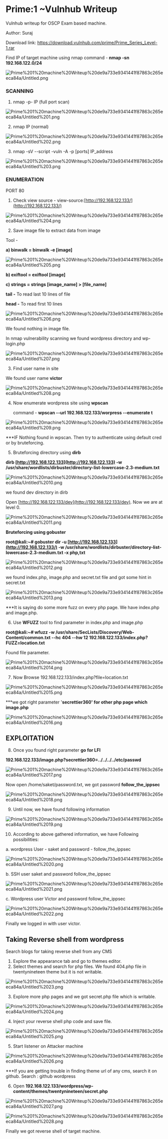 # Prime:1 ~Vulnhub Writeup
Vulnhub writeup for OSCP Exam based machine. 

Author: Suraj

Download link: https://download.vulnhub.com/prime/Prime_Series_Level-1.rar

Find IP of target machine using nmap command - **nmap -sn 192.168.122.0/24**

![Prime%201%20machine%20Writeup%20de9a733e9341441f87863c265eeca84a/Untitled.png](Prime%201%20machine%20Writeup%20de9a733e9341441f87863c265eeca84a/Untitled.png)

### SCANNING

  1.  nmap -p-  IP (full port scan)

![Prime%201%20machine%20Writeup%20de9a733e9341441f87863c265eeca84a/Untitled%201.png](Prime%201%20machine%20Writeup%20de9a733e9341441f87863c265eeca84a/Untitled%201.png)

  2.  nmap IP (normal)

![Prime%201%20machine%20Writeup%20de9a733e9341441f87863c265eeca84a/Untitled%202.png](Prime%201%20machine%20Writeup%20de9a733e9341441f87863c265eeca84a/Untitled%202.png)

  3.  nmap -sV --script -vuln -A -p [ports] IP_address

![Prime%201%20machine%20Writeup%20de9a733e9341441f87863c265eeca84a/Untitled%203.png](Prime%201%20machine%20Writeup%20de9a733e9341441f87863c265eeca84a/Untitled%203.png)

### ENUMERATION

PORT 80

1. Check view source - view-source:[http://192.168.122.133/](http://192.168.122.133/)

![Prime%201%20machine%20Writeup%20de9a733e9341441f87863c265eeca84a/Untitled%204.png](Prime%201%20machine%20Writeup%20de9a733e9341441f87863c265eeca84a/Untitled%204.png)

2. Save image file to extract data from image

Tool - 

**a) binwalk   =  binwalk -e [image]**

![Prime%201%20machine%20Writeup%20de9a733e9341441f87863c265eeca84a/Untitled%205.png](Prime%201%20machine%20Writeup%20de9a733e9341441f87863c265eeca84a/Untitled%205.png)

**b) exiftool  =  exiftool [image]**

**c) strings  =  strings [image_name] > [file_name]** 

**tail -** To read last 10 lines of file

**head -** To read first 10 lines

![Prime%201%20machine%20Writeup%20de9a733e9341441f87863c265eeca84a/Untitled%206.png](Prime%201%20machine%20Writeup%20de9a733e9341441f87863c265eeca84a/Untitled%206.png)

We found nothing in image file. 

In nmap vulnerability scanning we found wordpress directory and wp-login.php

![Prime%201%20machine%20Writeup%20de9a733e9341441f87863c265eeca84a/Untitled%207.png](Prime%201%20machine%20Writeup%20de9a733e9341441f87863c265eeca84a/Untitled%207.png)

3. Find user name in site

  We found user name **victor**

![Prime%201%20machine%20Writeup%20de9a733e9341441f87863c265eeca84a/Untitled%208.png](Prime%201%20machine%20Writeup%20de9a733e9341441f87863c265eeca84a/Untitled%208.png)

4. Now enumerate wordpress site using **wpscan**

    command - **wpscan --url 192.168.122.133/worpress --enumerate t** 

![Prime%201%20machine%20Writeup%20de9a733e9341441f87863c265eeca84a/Untitled%209.png](Prime%201%20machine%20Writeup%20de9a733e9341441f87863c265eeca84a/Untitled%209.png)

***IF Nothing found in wpscan. Then try to authenticate using default cred or by bruteforcing.

 5. Bruteforcing directory using **dirb**

**dirb [http://192.168.122.133](http://192.168.122.133) -w /usr/share/wordlists/dirbuster/directory-list-lowercase-2.3-medium.txt**

![Prime%201%20machine%20Writeup%20de9a733e9341441f87863c265eeca84a/Untitled%2010.png](Prime%201%20machine%20Writeup%20de9a733e9341441f87863c265eeca84a/Untitled%2010.png)

we found dev directory in dirb

Open [http://192.168.122.133/dev](http://192.168.122.133/dev). Now we are at level 0.

![Prime%201%20machine%20Writeup%20de9a733e9341441f87863c265eeca84a/Untitled%2011.png](Prime%201%20machine%20Writeup%20de9a733e9341441f87863c265eeca84a/Untitled%2011.png)

**Bruteforcing using gobuster**

**root@kali:~# gobuster dir -u [http://192.168.122.133](http://192.168.122.133/) -w /usr/share/wordlists/dirbuster/directory-list-lowercase-2.3-medium.txt -x php,txt**

![Prime%201%20machine%20Writeup%20de9a733e9341441f87863c265eeca84a/Untitled%2012.png](Prime%201%20machine%20Writeup%20de9a733e9341441f87863c265eeca84a/Untitled%2012.png)

we found index.php, image.php and secret.txt file and got some hint in secret.txt

![Prime%201%20machine%20Writeup%20de9a733e9341441f87863c265eeca84a/Untitled%2013.png](Prime%201%20machine%20Writeup%20de9a733e9341441f87863c265eeca84a/Untitled%2013.png)

***It is saying do some more fuzz on every php page. We have index.php and image.php.

6. Use **WFUZZ** tool to find parameter in index.php and image.php

**root@kali:~# wfuzz -w /usr/share/SecLists/Discovery/Web-Content/common.txt --hc 404 --hw 12 192.168.122.133/index.php?FUZZ=location.txt**

Found file parameter.

![Prime%201%20machine%20Writeup%20de9a733e9341441f87863c265eeca84a/Untitled%2014.png](Prime%201%20machine%20Writeup%20de9a733e9341441f87863c265eeca84a/Untitled%2014.png)

7. Now Browse 192.168.122.133/index.php?file=location.txt

![Prime%201%20machine%20Writeup%20de9a733e9341441f87863c265eeca84a/Untitled%2015.png](Prime%201%20machine%20Writeup%20de9a733e9341441f87863c265eeca84a/Untitled%2015.png)

***we got right parameter '**secrettier360' for other php page which image.php**

![Prime%201%20machine%20Writeup%20de9a733e9341441f87863c265eeca84a/Untitled%2016.png](Prime%201%20machine%20Writeup%20de9a733e9341441f87863c265eeca84a/Untitled%2016.png)

## EXPLOITATION

8. Once you found right parameter **go for LFI**

**192.168.122.133/image.php?secrettier360=../../../../etc/passwd**

![Prime%201%20machine%20Writeup%20de9a733e9341441f87863c265eeca84a/Untitled%2017.png](Prime%201%20machine%20Writeup%20de9a733e9341441f87863c265eeca84a/Untitled%2017.png)

Now open /home/saket/password.txt, we got password **follow_the_ippsec**

![Prime%201%20machine%20Writeup%20de9a733e9341441f87863c265eeca84a/Untitled%2018.png](Prime%201%20machine%20Writeup%20de9a733e9341441f87863c265eeca84a/Untitled%2018.png)

9. Until now, we have found following information

![Prime%201%20machine%20Writeup%20de9a733e9341441f87863c265eeca84a/Untitled%2019.png](Prime%201%20machine%20Writeup%20de9a733e9341441f87863c265eeca84a/Untitled%2019.png)

10.  According to above gathered information, we have Following possibilities:

a. wordpress User - saket and password  - follow_the_ippsec

![Prime%201%20machine%20Writeup%20de9a733e9341441f87863c265eeca84a/Untitled%2020.png](Prime%201%20machine%20Writeup%20de9a733e9341441f87863c265eeca84a/Untitled%2020.png)

b. SSH user saket and password follow_the_ippsec

![Prime%201%20machine%20Writeup%20de9a733e9341441f87863c265eeca84a/Untitled%2021.png](Prime%201%20machine%20Writeup%20de9a733e9341441f87863c265eeca84a/Untitled%2021.png)

c. Wordpress user Victor and password follow_the_ippsec

![Prime%201%20machine%20Writeup%20de9a733e9341441f87863c265eeca84a/Untitled%2022.png](Prime%201%20machine%20Writeup%20de9a733e9341441f87863c265eeca84a/Untitled%2022.png)

Finally we logged in with user victor.

## Taking Reverse shell from wordpress

Search blogs for taking reverse shell from any CMS

1. Explore the appearance tab and go to themes editor.
2. Select themes and search for php files. We found 404.php file in twentynineteen theme but it is not writable. 

![Prime%201%20machine%20Writeup%20de9a733e9341441f87863c265eeca84a/Untitled%2023.png](Prime%201%20machine%20Writeup%20de9a733e9341441f87863c265eeca84a/Untitled%2023.png)

3.  Explore more php pages and we got secret.php file which is writable.

![Prime%201%20machine%20Writeup%20de9a733e9341441f87863c265eeca84a/Untitled%2024.png](Prime%201%20machine%20Writeup%20de9a733e9341441f87863c265eeca84a/Untitled%2024.png)

4. Inject your reverse shell php code and save file.

![Prime%201%20machine%20Writeup%20de9a733e9341441f87863c265eeca84a/Untitled%2025.png](Prime%201%20machine%20Writeup%20de9a733e9341441f87863c265eeca84a/Untitled%2025.png)

5. Start listener on Attacker machine 

![Prime%201%20machine%20Writeup%20de9a733e9341441f87863c265eeca84a/Untitled%2026.png](Prime%201%20machine%20Writeup%20de9a733e9341441f87863c265eeca84a/Untitled%2026.png)

***If you are getting trouble in finding theme url of any cms, search it on github. Search : github wordpress

6. Open **192.168.122.133/wordpress/wp-content/themes/twentynineteen/secret.php**

![Prime%201%20machine%20Writeup%20de9a733e9341441f87863c265eeca84a/Untitled%2027.png](Prime%201%20machine%20Writeup%20de9a733e9341441f87863c265eeca84a/Untitled%2027.png)

![Prime%201%20machine%20Writeup%20de9a733e9341441f87863c265eeca84a/Untitled%2028.png](Prime%201%20machine%20Writeup%20de9a733e9341441f87863c265eeca84a/Untitled%2028.png)

Finally we got reverse shell of target machine.
